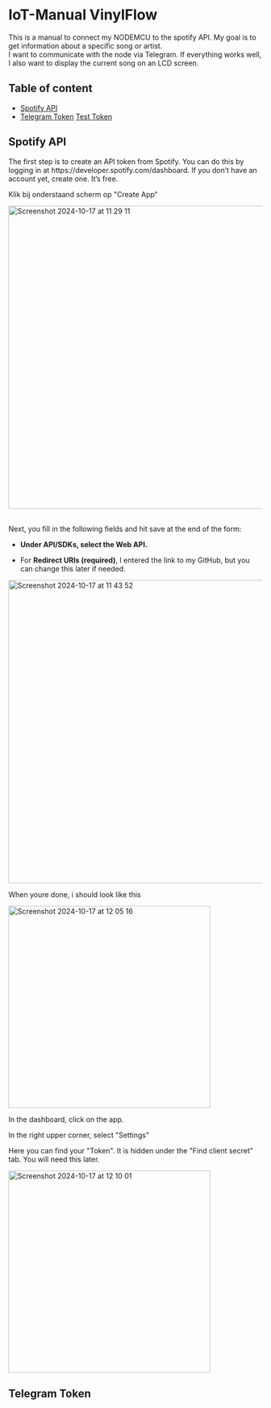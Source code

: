 <h1>IoT-Manual VinylFlow</h1>
  <p>This is a manual to connect my NODEMCU to the spotify API. My goal is to get information about a specific song or artist.<br>
    I want to communicate with the node via Telegram. If everything works well, I also want to display the current song on an LCD screen.
  </p>

<h2>Table of content</h2>  
<ul>
  <li>
    <a href="https://github.com/TomvanD298/IoT-Manual/edit/main/README.md#spotify-api">Spotify API </a>
  </li>
  <li>
    <a href="https://github.com/TomvanD298/IoT-Manual/edit/main/README.md#telegram-token">Telegram Token</a>
    <a href="https://github.com/TomvanD298/IoT-Manual?tab=readme-ov-file#telegram-token">  Test Token </a>
  </li>
</ul>

<section>
<h2>Spotify API</h2>
<p>
The first step is to create an API token from Spotify. You can do this by logging in at https://developer.spotify.com/dashboard. If you don’t have an account yet, create one. It’s free. <br>
</p>
<p>Klik bij onderstaand scherm op "Create App"</p>
<img width="600" alt="Screenshot 2024-10-17 at 11 29 11" src="https://github.com/user-attachments/assets/9bc05827-1060-41e7-aa42-4b22066dfb41">
<br><br>
<p>Next, you fill in the following fields and hit save at the end of the form:</p>
<ul>
  <li>
    <b>Under API/SDKs, select the Web API.</b>
  </li>
  <li>
    <p>For <b>Redirect URIs (required)</b>, I entered the link to my GitHub, but you can change this later if needed.</p>
  </li>
</ul>
<img width="600" alt="Screenshot 2024-10-17 at 11 43 52" src="https://github.com/user-attachments/assets/89997423-6b0d-4180-bec3-0e5ee891c9c1">

<p>When youre done, i should look like this</p>
<img width="400" alt="Screenshot 2024-10-17 at 12 05 16" src="https://github.com/user-attachments/assets/cda4ea99-f796-4e4d-9124-66242e61771e">
<p>In the dashboard, click on the app.</p>
<p>In the right upper corner, select "Settings"</p>
<p>Here you can find your "Token".  It is hidden under the "Find client secret" tab. You will need this later.</p>
<img width="400" alt="Screenshot 2024-10-17 at 12 10 01" src="https://github.com/user-attachments/assets/4fa0e705-c6ae-409c-a808-3a7093ff0da9">
</section>


<section>
<h2>Telegram Token</h2>
</section>


